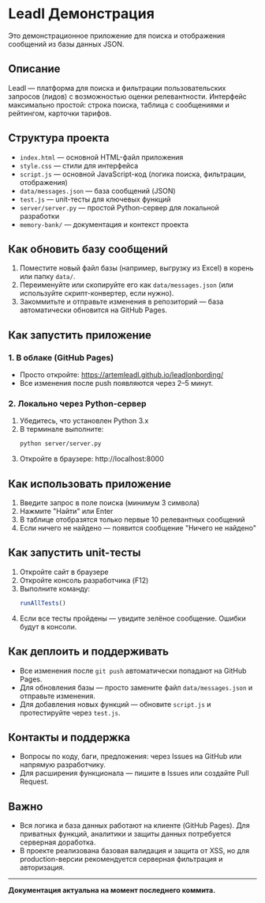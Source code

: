 # Leadl Демонстрация

Это демонстрационное приложение для поиска и отображения сообщений из базы данных JSON.

## Описание

Leadl — платформа для поиска и фильтрации пользовательских запросов (лидов) с возможностью оценки релевантности. Интерфейс максимально простой: строка поиска, таблица с сообщениями и рейтингом, карточки тарифов.

## Структура проекта

- `index.html` — основной HTML-файл приложения
- `style.css` — стили для интерфейса
- `script.js` — основной JavaScript-код (логика поиска, фильтрации, отображения)
- `data/messages.json` — база сообщений (JSON)
- `test.js` — unit-тесты для ключевых функций
- `server/server.py` — простой Python-сервер для локальной разработки
- `memory-bank/` — документация и контекст проекта

## Как обновить базу сообщений

1. Поместите новый файл базы (например, выгрузку из Excel) в корень или папку `data/`.
2. Переименуйте или скопируйте его как `data/messages.json` (или используйте скрипт-конвертер, если нужно).
3. Закоммитьте и отправьте изменения в репозиторий — база автоматически обновится на GitHub Pages.

## Как запустить приложение

### 1. В облаке (GitHub Pages)
- Просто откройте: https://artemleadl.github.io/leadlonbording/
- Все изменения после push появляются через 2–5 минут.

### 2. Локально через Python-сервер
1. Убедитесь, что установлен Python 3.x
2. В терминале выполните:
   ```bash
   python server/server.py
   ```
3. Откройте в браузере: http://localhost:8000

## Как использовать приложение
1. Введите запрос в поле поиска (минимум 3 символа)
2. Нажмите "Найти" или Enter
3. В таблице отобразятся только первые 10 релевантных сообщений
4. Если ничего не найдено — появится сообщение "Ничего не найдено"

## Как запустить unit-тесты
1. Откройте сайт в браузере
2. Откройте консоль разработчика (F12)
3. Выполните команду:
   ```js
   runAllTests()
   ```
4. Если все тесты пройдены — увидите зелёное сообщение. Ошибки будут в консоли.

## Как деплоить и поддерживать
- Все изменения после `git push` автоматически попадают на GitHub Pages.
- Для обновления базы — просто замените файл `data/messages.json` и отправьте изменения.
- Для добавления новых функций — обновите `script.js` и протестируйте через `test.js`.

## Контакты и поддержка
- Вопросы по коду, баги, предложения: через Issues на GitHub или напрямую разработчику.
- Для расширения функционала — пишите в Issues или создайте Pull Request.

## Важно
- Вся логика и база данных работают на клиенте (GitHub Pages). Для приватных функций, аналитики и защиты данных потребуется серверная доработка.
- В проекте реализована базовая валидация и защита от XSS, но для production-версии рекомендуется серверная фильтрация и авторизация.

---

**Документация актуальна на момент последнего коммита.** 